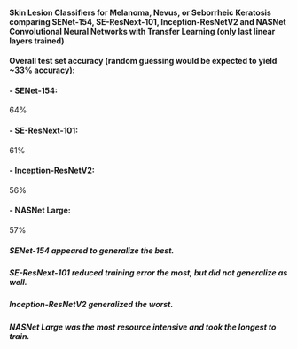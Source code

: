 #### Skin Lesion Classifiers for Melanoma, Nevus, or Seborrheic Keratosis comparing SENet-154, SE-ResNext-101, Inception-ResNetV2 and NASNet Convolutional Neural Networks with Transfer Learning (only last linear layers trained)

#### Overall test set accuracy (random guessing would be expected to yield ~33% accuracy):
#### - SENet-154:           
64%
#### - SE-ResNext-101:      
61%
#### - Inception-ResNetV2:  
56%
#### - NASNet Large:        
57%

##### SENet-154 appeared to generalize the best. 
##### SE-ResNext-101 reduced training error the most, but did not generalize as well.
##### Inception-ResNetV2 generalized the worst.
##### NASNet Large was the most resource intensive and took the longest to train. 
